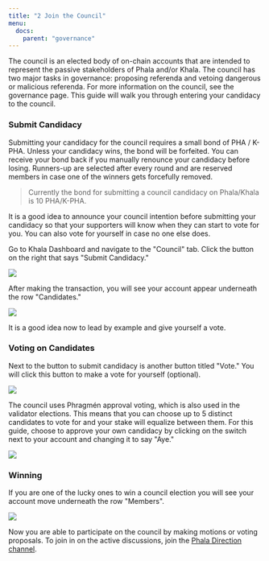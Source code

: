 ```yaml
---
title: "2 Join the Council"
menu:
  docs:
    parent: "governance"
---
```


The council is an elected body of on-chain accounts that are intended to represent the passive stakeholders of Phala and/or Khala. The council has two major tasks in governance: proposing referenda and vetoing dangerous or malicious referenda. For more information on the council, see the governance page. This guide will walk you through entering your candidacy to the council.

### Submit Candidacy

Submitting your candidacy for the council requires a small bond of PHA / K-PHA. Unless your candidacy wins, the bond will be forfeited. You can receive your bond back if you manually renounce your candidacy before losing. Runners-up are selected after every round and are reserved members in case one of the winners gets forcefully removed.

> Currently the bond for submitting a council candidacy on Phala/Khala is 10 PHA/K-PHA.

It is a good idea to announce your council intention before submitting your candidacy so that your supporters will know when they can start to vote for you. You can also vote for yourself in case no one else does.

Go to Khala Dashboard and navigate to the "Council" tab. Click the button on the right that says "Submit Candidacy."

![](https://i.imgur.com/H6UFk1Z.png)

After making the transaction, you will see your account appear underneath the row "Candidates."

![](https://i.imgur.com/wEBQitI.png)

It is a good idea now to lead by example and give yourself a vote.

### Voting on Candidates

Next to the button to submit candidacy is another button titled "Vote." You will click this button to make a vote for yourself (optional).

![](https://i.imgur.com/3VT6sK2.png)

The council uses Phragmén approval voting, which is also used in the validator elections. This means that you can choose up to 5 distinct candidates to vote for and your stake will equalize between them. For this guide, choose to approve your own candidacy by clicking on the switch next to your account and changing it to say "Aye."

![](https://i.imgur.com/mBT7jb1.png)

### Winning

If you are one of the lucky ones to win a council election you will see your account move underneath the row "Members".

![](https://i.imgur.com/Wp2Zxqn.png)

Now you are able to participate on the council by making motions or voting proposals. To join in on the active discussions, join the [Phala Direction channel](https://forum.phala.network/).
